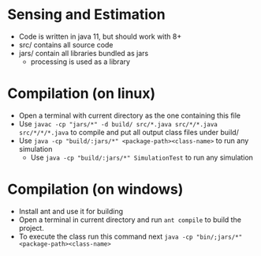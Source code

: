 # Sensing and Estimation
- Code is written in java 11, but should work with 8+
- src/ contains all source code
- jars/ contain all libraries bundled as jars
    - processing is used as a library

# Compilation (on linux)
- Open a terminal with current directory as the one containing this file
- Use `javac -cp "jars/*" -d build/ src/*.java src/*/*.java src/*/*/*.java` to compile and put all output class files under build/
- Use `java -cp "build/:jars/*" <package-path><class-name>` to run any simulation
    - Use `java -cp "build/:jars/*" SimulationTest` to run any simulation

# Compilation (on windows)
- Install ant and use it for building
- Open a terminal in current directory and run `ant compile` to build the project.
- To execute the class run this command next `java -cp "bin/;jars/*" <package-path><class-name>`
